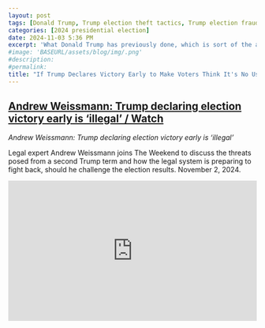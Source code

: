 ```yaml
---
layout: post
tags: [Donald Trump, Trump election theft tactics, Trump election fraud]
categories: [2024 presidential election]
date: 2024-11-03 5:36 PM
excerpt: 'What Donald Trump has previously done, which is sort of the account, because he thinks that he may be ahead because of the so-called red mirage. There may be less of a red mirage this time. If there is, what he previously did, they stop the account. Just to be clear, that is illegal to say that. That is a violation of the civil rights statute federally. You will hear exactly that thinking, if you can stop the incoming vote, it will cost the democrats to win. That is illegal. You have to count all votes. I fully expect that if Donald Trump thinks he is ahead at the start, and there are more mail-in ballots and absentee ballots coming in that will favor the democrats. He will be doing exactly what he has already done, which is to say, stop the count, and it is actually voter fraud. In fact, the voter fraud is saying, Don’t count the votes. You say, it is illegal to get up and declare-- stop the accounting, I won.'
#image: 'BASEURL/assets/blog/img/.png'
#description:
#permalink:
title: "If Trump Declares Victory Early to Make Voters Think It's No Use To Vote, Well That's Illegal"
---
```



## [Andrew Weissmann: Trump declaring election victory early is ‘illegal’ / Watch](https://www.msn.com/en-us/news/politics/andrew-weissmann-trump-declaring-election-victory-early-is-illegal/vi-AA1tokUI?ocid=emmx-mmx-feeds&cvid=50beb480bdfe4072e710b53e98a4740a&PC=EMMX01)

*Andrew Weissmann: Trump declaring election victory early is ‘illegal’*

Legal expert Andrew Weissmann joins The Weekend to discuss the threats posed from a second Trump term and how the legal system is preparing to fight back, should he challenge the election results. November 2, 2024.

<div style="padding-bottom: 56.25%; position: relative;"><iframe width="100%" height="100%" src="https://www.youtube.com/embed/M2-FeocLYao" frameborder="0" allow="accelerometer; autoplay; encrypted-media; gyroscope; picture-in-picture; fullscreen" style="position: absolute; top: 0px; left: 0px; width: 100%; height: 100%;"><small>Powered by <a href="Andrew Weissmann: Trump declaring election victory early is ‘illegal’"</a> generator</small></iframe></div>


